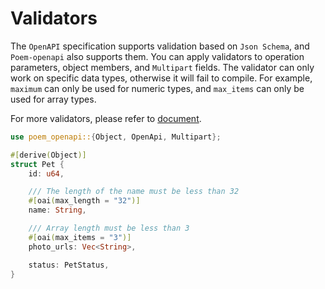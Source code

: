 # Validators

The `OpenAPI` specification supports validation based on `Json Schema`, and `Poem-openapi` also supports them. You can 
apply validators to operation parameters, object members, and `Multipart` fields. The validator can only work on specific 
data types, otherwise it will fail to compile. For example, `maximum` can only be used for numeric types, and `max_items` 
can only be used for array types.

For more validators, please refer to [document](https://docs.rs/poem-openapi/0.8.0/poem_openapi/attr.OpenApi.html#operation-argument-parameters).

```rust
use poem_openapi::{Object, OpenApi, Multipart};

#[derive(Object)]
struct Pet {
    id: u64,

    /// The length of the name must be less than 32
    #[oai(max_length = "32")]
    name: String,

    /// Array length must be less than 3
    #[oai(max_items = "3")]
    photo_urls: Vec<String>,

    status: PetStatus,
}
```

